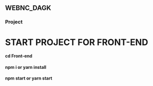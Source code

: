 ## WEBNC_DAGK

### Project


# START PROJECT FOR FRONT-END
#### cd Front-end
#### npm i or yarn install
#### npm start or yarn start
